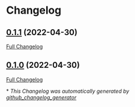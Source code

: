 # Changelog

## [0.1.1](https://github.com/buluma/ansible-role-handbrake/tree/0.1.1) (2022-04-30)

[Full Changelog](https://github.com/buluma/ansible-role-handbrake/compare/0.1.0...0.1.1)

## [0.1.0](https://github.com/buluma/ansible-role-handbrake/tree/0.1.0) (2022-04-30)

[Full Changelog](https://github.com/buluma/ansible-role-handbrake/compare/f0778f32ff7906cd8c563079b6d55195c46a0398...0.1.0)



\* *This Changelog was automatically generated by [github_changelog_generator](https://github.com/github-changelog-generator/github-changelog-generator)*
